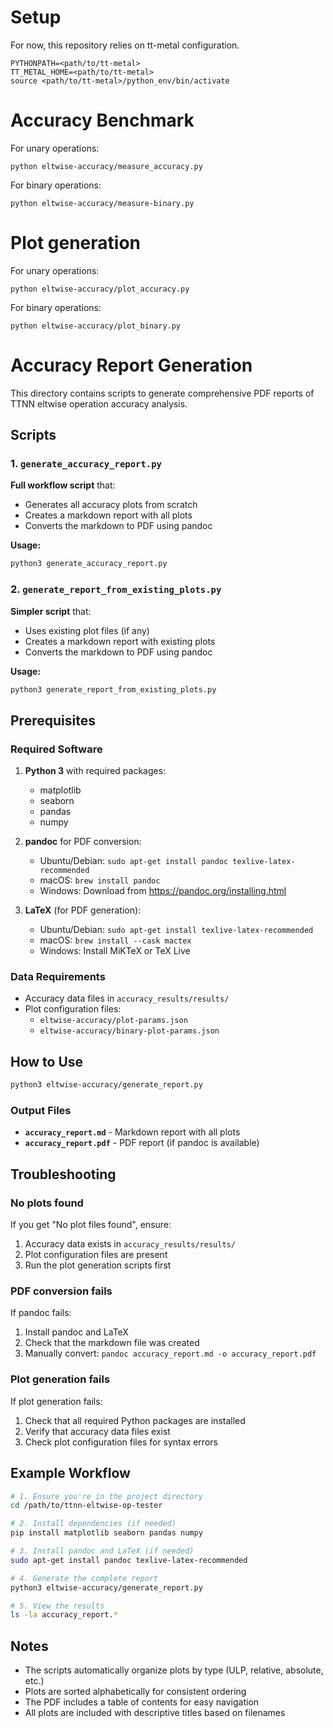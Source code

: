 # Setup 
For now, this repository relies on tt-metal configuration.

```
PYTHONPATH=<path/to/tt-metal>
TT_METAL_HOME=<path/to/tt-metal>
source <path/to/tt-metal>/python_env/bin/activate
```

# Accuracy Benchmark

For unary operations:
```
python eltwise-accuracy/measure_accuracy.py
```

For binary operations:
```
python eltwise-accuracy/measure-binary.py
```

# Plot generation

For unary operations:
```
python eltwise-accuracy/plot_accuracy.py
```


For binary operations:
```
python eltwise-accuracy/plot_binary.py
```

# Accuracy Report Generation

This directory contains scripts to generate comprehensive PDF reports of TTNN eltwise operation accuracy analysis.

## Scripts

### 1. `generate_accuracy_report.py`
**Full workflow script** that:
- Generates all accuracy plots from scratch
- Creates a markdown report with all plots
- Converts the markdown to PDF using pandoc

**Usage:**
```bash
python3 generate_accuracy_report.py
```

### 2. `generate_report_from_existing_plots.py`
**Simpler script** that:
- Uses existing plot files (if any)
- Creates a markdown report with existing plots
- Converts the markdown to PDF using pandoc

**Usage:**
```bash
python3 generate_report_from_existing_plots.py
```

## Prerequisites

### Required Software
1. **Python 3** with required packages:
   - matplotlib
   - seaborn
   - pandas
   - numpy

2. **pandoc** for PDF conversion:
   - Ubuntu/Debian: `sudo apt-get install pandoc texlive-latex-recommended`
   - macOS: `brew install pandoc`
   - Windows: Download from https://pandoc.org/installing.html

3. **LaTeX** (for PDF generation):
   - Ubuntu/Debian: `sudo apt-get install texlive-latex-recommended`
   - macOS: `brew install --cask mactex`
   - Windows: Install MiKTeX or TeX Live

### Data Requirements
- Accuracy data files in `accuracy_results/results/`
- Plot configuration files:
  - `eltwise-accuracy/plot-params.json`
  - `eltwise-accuracy/binary-plot-params.json`

## How to Use

```bash
python3 eltwise-accuracy/generate_report.py
```

### Output Files

- **`accuracy_report.md`** - Markdown report with all plots
- **`accuracy_report.pdf`** - PDF report (if pandoc is available)


## Troubleshooting

### No plots found
If you get "No plot files found", ensure:
1. Accuracy data exists in `accuracy_results/results/`
2. Plot configuration files are present
3. Run the plot generation scripts first

### PDF conversion fails
If pandoc fails:
1. Install pandoc and LaTeX
2. Check that the markdown file was created
3. Manually convert: `pandoc accuracy_report.md -o accuracy_report.pdf`

### Plot generation fails
If plot generation fails:
1. Check that all required Python packages are installed
2. Verify that accuracy data files exist
3. Check plot configuration files for syntax errors

## Example Workflow

```bash
# 1. Ensure you're in the project directory
cd /path/to/ttnn-eltwise-op-tester

# 2. Install dependencies (if needed)
pip install matplotlib seaborn pandas numpy

# 3. Install pandoc and LaTeX (if needed)
sudo apt-get install pandoc texlive-latex-recommended

# 4. Generate the complete report
python3 eltwise-accuracy/generate_report.py

# 5. View the results
ls -la accuracy_report.*
```

## Notes

- The scripts automatically organize plots by type (ULP, relative, absolute, etc.)
- Plots are sorted alphabetically for consistent ordering
- The PDF includes a table of contents for easy navigation
- All plots are included with descriptive titles based on filenames
